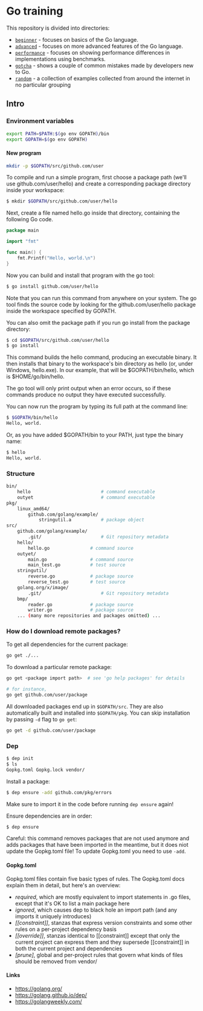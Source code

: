 # Go training

This repository is divided into directories:
* [`beginner`](beginner/README.md) - focuses on basics of the Go language.
* [`advanced`](advanced/README.md) - focuses on more advanced features of the Go language.
* [`performance`](performance/README.md) - focuses on showing performance differences in implementations using benchmarks.
* [`gotcha`](gotcha/README.md) - shows a couple of common mistakes made by developers new to Go.
* [`random`](random/README.md) - a collection of examples collected from around the internet in no particular grouping

## Intro

### Environment variables

```sh
export PATH=$PATH:$(go env GOPATH)/bin
export GOPATH=$(go env GOPATH)
```

#### New program

```sh
mkdir -p $GOPATH/src/github.com/user
```

To compile and run a simple program, first choose a package path (we'll use github.com/user/hello) and create a corresponding package directory inside your workspace:

```sh
$ mkdir $GOPATH/src/github.com/user/hello
```

Next, create a file named hello.go inside that directory, containing the following Go code.

```go
package main

import "fmt"

func main() {
	fmt.Printf("Hello, world.\n")
}
```

Now you can build and install that program with the go tool:

```sh
$ go install github.com/user/hello
```

Note that you can run this command from anywhere on your system. The go tool finds the source code by looking for the github.com/user/hello package inside the workspace specified by GOPATH.

You can also omit the package path if you run go install from the package directory:

```sh
$ cd $GOPATH/src/github.com/user/hello
$ go install
```

This command builds the hello command, producing an executable binary. It then installs that binary to the workspace's bin directory as hello (or, under Windows, hello.exe). In our example, that will be $GOPATH/bin/hello, which is $HOME/go/bin/hello.

The go tool will only print output when an error occurs, so if these commands produce no output they have executed successfully.

You can now run the program by typing its full path at the command line:

```sh
$ $GOPATH/bin/hello
Hello, world.
```

Or, as you have added $GOPATH/bin to your PATH, just type the binary name:

```sh
$ hello
Hello, world.
```

### Structure

```sh
bin/
    hello                          # command executable
    outyet                         # command executable
pkg/
    linux_amd64/
        github.com/golang/example/
            stringutil.a           # package object
src/
    github.com/golang/example/
        .git/                      # Git repository metadata
	hello/
	    hello.go               # command source
	outyet/
	    main.go                # command source
	    main_test.go           # test source
	stringutil/
	    reverse.go             # package source
	    reverse_test.go        # test source
    golang.org/x/image/
        .git/                      # Git repository metadata
	bmp/
	    reader.go              # package source
	    writer.go              # package source
    ... (many more repositories and packages omitted) ...

```

### How do I download remote packages?

To get all dependencies for the current package:

```sh
go get ./...
```

To download a particular remote package:

```sh
go get <package import path>  # see 'go help packages' for details

# for instance,
go get github.com/user/package
```

All downloaded packages end up in `$GOPATH/src`. They are also automatically built and installed into `$GOPATH/pkg`. You can skip installation by passing `-d` flag to `go get`:

```sh
go get -d github.com/user/package
```

### Dep

```sh
$ dep init
$ ls
Gopkg.toml Gopkg.lock vendor/
```

Install a package:

```sh
$ dep ensure -add github.com/pkg/errors
```

Make sure to import it in the code before running `dep ensure` again!

Ensure dependencies are in order:

```sh
$ dep ensure
```

Careful: this command removes packages that are not used anymore and adds packages that have been imported in the meantime, but it does niot update the Gopkg.toml file! To update Gopkg.toml you need to use `-add`.

#### Gopkg.toml
Gopkg.toml files contain five basic types of rules. The Gopkg.toml docs explain them in detail, but here's an overview:

* *required*, which are mostly equivalent to import statements in .go files, except that it's OK to list a main package here
* *ignored*, which causes dep to black hole an import path (and any imports it uniquely introduces)
* *[[constraint]]*, stanzas that express version constraints and some other rules on a per-project dependency basis
* *[[override]]*, stanzas identical to [[constraint]] except that only the current project can express them and they supersede [[constraint]] in both the current project and dependencies
* *[prune]*, global and per-project rules that govern what kinds of files should be removed from vendor/

#### Links 

* https://golang.org/
* https://golang.github.io/dep/
* https://golangweekly.com/
